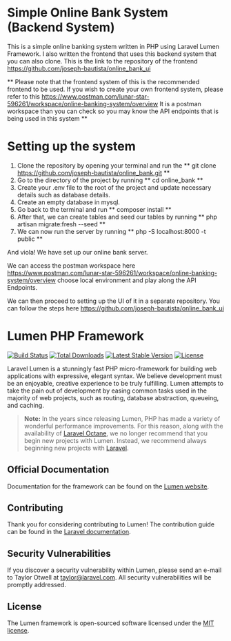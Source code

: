 # Simple Online Bank System (Backend System)
This is a simple online banking system written in PHP using Laravel Lumen Framework. I also written the frontend that uses this backend system that you can also clone. This is the link to the repository of the frontend https://github.com/joseph-bautista/online_bank_ui

** Please note that the frontend system of this is the recommended frontend to be used. If you wish to create your own frontend system, please refer to this https://www.postman.com/lunar-star-596261/workspace/online-banking-system/overview It is a postman workspace than you can check so you may know the API endpoints that is being used in this system **

# Setting up the system
1. Clone the repository by opening your terminal and run the 
** git clone https://github.com/joseph-bautista/online_bank.git **
2. Go to the directory of the project by running
** cd online_bank **
3. Create your .env file to the root of the project and update necessary details such as database details.
4. Create an empty database in mysql.
5. Go back to the terminal and run 
** composer install **
6. After that, we can create tables and seed our tables by running
** php artisan migrate:fresh --seed **
7. We can now run the server by running
** php -S localhost:8000 -t public **

And viola! We have set up our online bank server. 

We can access the postman workspace here https://www.postman.com/lunar-star-596261/workspace/online-banking-system/overview choose local environment and play along the API Endpoints. 

We can then proceed to setting up the UI of it in a separate repository. You can follow the steps here https://github.com/joseph-bautista/online_bank_ui 



# Lumen PHP Framework

[![Build Status](https://travis-ci.org/laravel/lumen-framework.svg)](https://travis-ci.org/laravel/lumen-framework)
[![Total Downloads](https://img.shields.io/packagist/dt/laravel/lumen-framework)](https://packagist.org/packages/laravel/lumen-framework)
[![Latest Stable Version](https://img.shields.io/packagist/v/laravel/lumen-framework)](https://packagist.org/packages/laravel/lumen-framework)
[![License](https://img.shields.io/packagist/l/laravel/lumen)](https://packagist.org/packages/laravel/lumen-framework)

Laravel Lumen is a stunningly fast PHP micro-framework for building web applications with expressive, elegant syntax. We believe development must be an enjoyable, creative experience to be truly fulfilling. Lumen attempts to take the pain out of development by easing common tasks used in the majority of web projects, such as routing, database abstraction, queueing, and caching.

> **Note:** In the years since releasing Lumen, PHP has made a variety of wonderful performance improvements. For this reason, along with the availability of [Laravel Octane](https://laravel.com/docs/octane), we no longer recommend that you begin new projects with Lumen. Instead, we recommend always beginning new projects with [Laravel](https://laravel.com).

## Official Documentation

Documentation for the framework can be found on the [Lumen website](https://lumen.laravel.com/docs).

## Contributing

Thank you for considering contributing to Lumen! The contribution guide can be found in the [Laravel documentation](https://laravel.com/docs/contributions).

## Security Vulnerabilities

If you discover a security vulnerability within Lumen, please send an e-mail to Taylor Otwell at taylor@laravel.com. All security vulnerabilities will be promptly addressed.

## License

The Lumen framework is open-sourced software licensed under the [MIT license](https://opensource.org/licenses/MIT).
